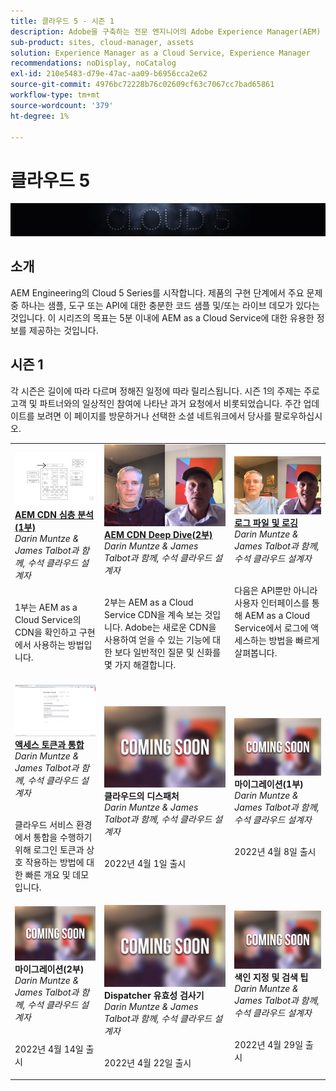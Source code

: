 ```yaml
---
title: 클라우드 5 - 시즌 1
description: Adobe을 구축하는 전문 엔지니어의 Adobe Experience Manager(AEM) as a Cloud Service 및 이를 제공하는 전문 서비스에 대해 알아봅니다.
sub-product: sites, cloud-manager, assets
solution: Experience Manager as a Cloud Service, Experience Manager
recommendations: noDisplay, noCatalog
exl-id: 210e5483-d79e-47ac-aa09-b6956cca2e62
source-git-commit: 4976bc72228b76c02609cf63c7067cc7bad65861
workflow-type: tm+mt
source-wordcount: '379'
ht-degree: 1%

---
```


# 클라우드 5

![AEM Experts Series](./imgs/masthead.png)

## 소개

AEM Engineering의 Cloud 5 Series를 시작합니다. 제품의 구현 단계에서 주요 문제 중 하나는 샘플, 도구 또는 API에 대한 충분한 코드 샘플 및/또는 라이브 데모가 있다는 것입니다. 이 시리즈의 목표는 5분 이내에 AEM as a Cloud Service에 대한 유용한 정보를 제공하는 것입니다.

## 시즌 1

각 시즌은 길이에 따라 다르며 정해진 일정에 따라 릴리스됩니다. 시즌 1의 주제는 주로 고객 및 파트너와의 일상적인 참여에 나타난 과거 요청에서 비롯되었습니다. 주간 업데이트를 보려면 이 페이지를 방문하거나 선택한 소셜 네트워크에서 당사를 팔로우하십시오.

<table>
  <tr>
   <td>
      <a href="./cloud5-aem-cdn-part1.md">
      <img alt="AEM CDN 1부" src="./imgs/001-thumb.png"/>
      </a>
      <div>
         <a href="./cloud5-aem-cdn-part1.md"><strong>AEM CDN 심층 분석(1부)</strong></a>         
         <br/><em>Darin Muntze &amp; James Talbot과 함께, 수석 클라우드 설계자</em>
      </div>
      <p>
        <br/>
         1부는 AEM as a Cloud Service의 CDN을 확인하고 구현에서 사용하는 방법입니다.
      </p>
     </td>   
     <td>
      <a href="./cloud5-aem-cdn-part2.md">
         <img alt="AEM CDN Part 2" src="./imgs/002-thumb.png"/>
      </a>
      <div>
         <a href="./cloud5-aem-cdn-part2.md"><strong>AEM CDN Deep Dive(2부)</strong></a>
         <br/><em>Darin Muntze &amp; James Talbot과 함께, 수석 클라우드 설계자</em>
      </div>
      <p>
        <br/>
         2부는 AEM as a Cloud Service CDN을 계속 보는 것입니다. Adobe는 새로운 CDN을 사용하여 얻을 수 있는 기능에 대한 보다 일반적인 질문 및 신화를 몇 가지 해결합니다.
      </p>
   </td>
     <td>
        <a href="./cloud5-aem-log-files.md">
            <img alt="로그 파일 및 로깅" src="./imgs/003-thumb.png"/>
        </a>
      <div>
         <a href="./cloud5-aem-log-files.md"><strong>로그 파일 및 로깅</strong></a>
         <br/><em>Darin Muntze &amp; James Talbot과 함께, 수석 클라우드 설계자</em>
      </div>
      <p>
        <br/>
         다음은 API뿐만 아니라 사용자 인터페이스를 통해 AEM as a Cloud Service에서 로그에 액세스하는 방법을 빠르게 살펴봅니다.
      </p>
   </td> 
  </tr>
  <tr>
   <td>
        <a href="./cloud5-getting-login-token-integrations.md">
            <img alt="액세스 토큰" src="./imgs/004-thumb.png"/>
        </a>
      <div>
        <a href="./cloud5-getting-login-token-integrations.md"><strong>액세스 토큰과 통합</strong></a>        
         <br/><em>Darin Muntze &amp; James Talbot과 함께, 수석 클라우드 설계자</em>
      </div>
      <p>
        <br/>
         클라우드 서비스 환경에서 통합을 수행하기 위해 로그인 토큰과 상호 작용하는 방법에 대한 빠른 개요 및 데모입니다.
      </p>
     </td>   
     <td>
      <img alt="클라우드의 디스패처" src="./imgs/coming-soon.png"/>
      <div>
         <strong>클라우드의 디스패처</strong>
         <br/><em>Darin Muntze &amp; James Talbot과 함께, 수석 클라우드 설계자</em>
      </div>
      <p>
        <br/>
         2022년 4월 1일 출시
      </p>
   </td>
     <td>
      <img alt="마이그레이션(1부)" src="./imgs/coming-soon.png"/>
      <div>
         <strong>마이그레이션(1부)</strong>
         <br/><em>Darin Muntze &amp; James Talbot과 함께, 수석 클라우드 설계자</em>
      </div>
      <p>
        <br/>
         2022년 4월 8일 출시
      </p>
   </td> 
  </tr>
<tr>
   <td>
      <img alt="마이그레이션(2부)" src="./imgs/coming-soon.png"/>
      <div>
        <strong>마이그레이션(2부)</strong>        
         <br/><em>Darin Muntze &amp; James Talbot과 함께, 수석 클라우드 설계자</em>
      </div>
      <p>
        <br/>
         2022년 4월 14일 출시
      </p>
     </td>   
     <td>
      <img alt="Dispatcher 유효성 검사기" src="./imgs/coming-soon.png"/>
      <div>
         <strong>Dispatcher 유효성 검사기</strong>
         <br/><em>Darin Muntze &amp; James Talbot과 함께, 수석 클라우드 설계자</em>
      </div>
      <p>
        <br/>
         2022년 4월 22일 출시
      </p>
   </td>
     <td>
      <img alt="색인 지정 및 검색 팁" src="./imgs/coming-soon.png"/>
      <div>
         <strong>색인 지정 및 검색 팁</strong>
         <br/><em>Darin Muntze &amp; James Talbot과 함께, 수석 클라우드 설계자</em>
      </div>
      <p>
        <br/>
         2022년 4월 29일 출시
      </p>
   </td> 
  </tr>
</table>
